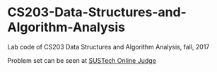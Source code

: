 # CS203-Data-Structures-and-Algorithm-Analysis
Lab code of CS203 Data Structures and Algorithm Analysis, fall, 2017

Problem set can be seen at [SUSTech Online Judge](http://acm.sustc.edu.cn/onlinejudge/)

